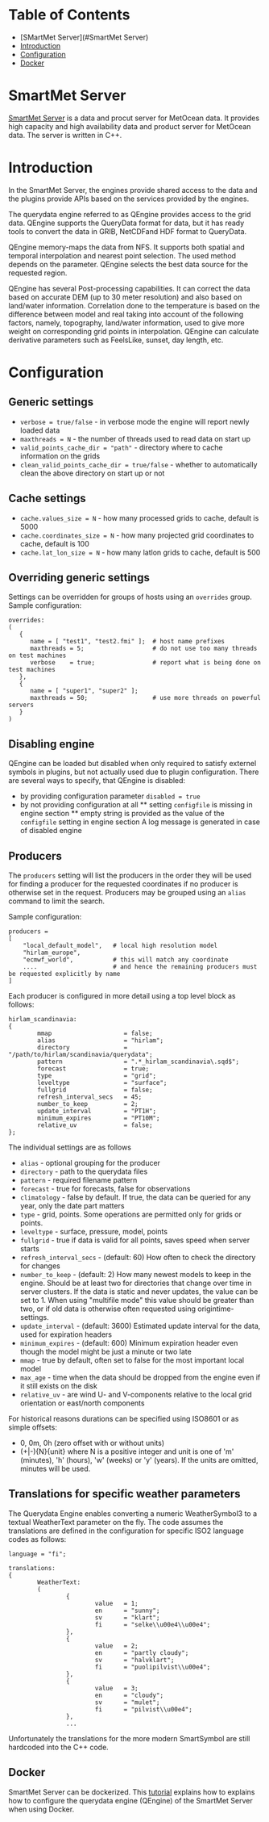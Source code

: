 Table of Contents
=================

  * [SMartMet Server](#SmartMet Server)
  * [Introduction](#introduction)
  * [Configuration](#configuration)
  * [Docker](#docker)

# SmartMet Server

[SmartMet Server](https://github.com/fmidev/smartmet-server) is a data
and procut server for MetOcean data. It provides high capacity and
high availability data and product server for MetOcean data. The
server is written in C++.

# Introduction 

In the SmartMet Server, the engines provide shared access to the data
and the plugins provide APIs based on the services provided by the
engines.

The querydata engine referred to as QEngine provides access to the grid
data. QEngine supports the QueryData format for data, but it has ready
tools to convert the data in GRIB, NetCDFand HDF format to QueryData.

QEngine memory-maps the data from NFS. It supports both spatial and
temporal interpolation and nearest point selection. The used method
depends on the parameter. QEngine selects the best data source for the
requested region.

QEngine has several Post-processing capabilities. It can correct the
data based on accurate DEM (up to 30 meter resolution) and also based
on land/water information.  Correlation done to the temperature is
based on the difference between model and real taking into account of
the following factors, namely, topography, land/water information,
used to give more weight on corresponding grid points in
interpolation. QEngine can calculate derivative parameters such as
FeelsLike, sunset, day length, etc.

# Configuration

## Generic settings

* `verbose = true/false` - in verbose mode the engine will report newly loaded data
* `maxthreads = N` - the number of threads used to read data on start up
* `valid_points_cache_dir = "path"` - directory where to cache information on the grids
* `clean_valid_points_cache_dir = true/false` - whether to automatically clean the above directory on start up or not

## Cache settings

* `cache.values_size = N` - how many processed grids to cache, default is 5000
* `cache.coordinates_size = N` - how many projected grid coordinates to cache, default is 100
* `cache.lat_lon_size = N` - how many latlon grids to cache, default is 500

## Overriding generic settings

Settings can be overridden for groups of hosts using an `overrides` group. Sample configuration:

```
overrides:
(
   {
      name = [ "test1", "test2.fmi" ];  # host name prefixes
      maxthreads = 5;                   # do not use too many threads on test machines
      verbose    = true;                # report what is being done on test machines
   },
   {
      name = [ "super1", "super2" ];
      maxthreads = 50;                  # use more threads on powerful servers
   }
)
```

## Disabling engine

QEngine can be loaded but disabled when only required to satisfy externel symbols in plugins, but not actually used
due to plugin configuration. There are several ways to specify, that QEngine is disabled:
* by providing configuration parameter `disabled = true`
* by not providing configuration at all
** setting  `configfile` is missing in engine section
** empty string is provided as the value of the `configfile` setting in engine section
A log message is generated in case of disabled engine

## Producers

The `producers` setting will list the producers in the order they will be used for finding a producer for the requested coordinates if no producer is otherwise set in the request. Producers may be grouped using an `alias` command to limit the search.

Sample configuration:
```
producers =
[
    "local_default_model",   # local high resolution model
    "hirlam_europe",
    "ecmwf_world",           # this will match any coordinate
    ....                     # and hence the remaining producers must be requested explicitly by name
]
```

Each producer is configured in more detail using a top level block as follows:
```
hirlam_scandinavia:
{
        mmap                    = false;
        alias                   = "hirlam";
        directory               = "/path/to/hirlam/scandinavia/querydata";
        pattern                 = ".*_hirlam_scandinavia\.sqd$";
        forecast                = true;
        type                    = "grid";
        leveltype               = "surface";
        fullgrid                = false;
        refresh_interval_secs   = 45;
        number_to_keep          = 2;
        update_interval         = "PT1H";
        minimum_expires         = "PT10M";
        relative_uv             = false;
};
```

The individual settings are as follows
* `alias` - optional grouping for the producer
* `directory` - path to the querydata files
* `pattern` - required filename pattern
* `forecast` - true for forecasts, false for observations
* `climatology` - false by default. If true, the data can be queried for any year, only the date part matters
* `type` - grid, points. Some operations are permitted only for grids or points.
* `leveltype` - surface, pressure, model, points
* `fullgrid` - true if data is valid for all points, saves speed when server starts
* `refresh_interval_secs` - (default: 60) How often to check the directory for changes
* `number_to_keep` - (default: 2) How many newest models to keep in the engine. Should be at least two for directories that change over time in server clusters. If the data is static and never updates, the value can be set to 1. When using "multifile mode" this value should be greater than two, or if old data is otherwise often requested using origintime-settings.
* `update_interval` - (default: 3600) Estimated update interval for the data, used for expiration headers
* `minimum_expires` - (default: 600) Minimum expiration header even though the model might be just a minute or two late
* `mmap` - true by default, often set to false for the most important local model
* `max_age` - time when the data should be dropped from the engine even if it still exists on the disk
* `relative_uv` - are wind U- and V-components relative to the local grid orientation or east/north components

For historical reasons durations can be specified using ISO8601 or as simple offsets:
* 0, 0m, 0h (zero offset with or without units)
* (+|-){N}{unit} where N is a positive integer and unit is one of 'm' (minutes), 'h' (hours), 'w' (weeks) or 'y' (years). If the units are omitted, minutes will be used.

## Translations for specific weather parameters

The Querydata Engine enables converting a numeric WeatherSymbol3 to a textual WeatherText parameter on the fly. The code assumes the translations are defined in the configuration for specific ISO2 language codes as follows:

```
language = "fi";

translations:
{
        WeatherText:
        (
                {
                        value   = 1;
                        en      = "sunny";
                        sv      = "klart";
                        fi      = "selke\\u00e4\\u00e4";
                },
                {
                        value   = 2;
                        en      = "partly cloudy";
                        sv      = "halvklart";
                        fi      = "puolipilvist\\u00e4";
                },
                {
                        value   = 3;
                        en      = "cloudy";
                        sv      = "mulet";
                        fi      = "pilvist\\u00e4";
                },
                ...
```

Unfortunately the translations for the more modern SmartSymbol are still hardcoded into the C++ code.

## Docker

SmartMet Server can be dockerized. This [tutorial](docs/docker.md)
explains how to explains how to configure the querydata engine
(QEngine) of the SmartMet Server when using Docker.
